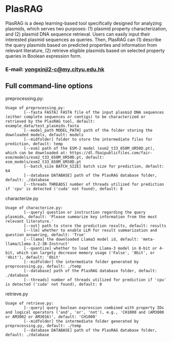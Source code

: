 # PlasRAG

PlasRAG is a deep learning-based tool specifically designed for analyzing plasmids, which serves two purposes: (1) plasmid property characterization, and (2) plasmid DNA sequence retrieval. Users can easily input their interested plasmid sequences as queries. Then, PlasRAG can (1) describe the query plasmids based on predicted properties and information from relevant literature, (2) retrieve eligible plasmids based on selected property queries in Boolean expression form.

### E-mail: yongxinji2-c@my.cityu.edu.hk



## Full command-line options
preprocessing.py:
```
Usage of preprocessing.py:
        [--fasta FASTA] FASTA file of the input plasmid DNA sequences (either complete sequences or contigs) to be characterized or retrieved by the PlasRAG tool, default: example_data/test_plasmids.fasta
        [--model_path MODEL_PATH] path of the folder storing the downloaded models, default: models
        [--midfolder] folder to store the intermediate files for prediction, default: temp
        [--esm] path of the ESM-2 model (esm2_t33_650M_UR50D.pt), which can be downloaded at: https://dl.fbaipublicfiles.com/fair-esm/models/esm2_t33_650M_UR50D.pt, default: esm_models/esm2_t33_650M_UR50D.pt
        [--batch_size BATCH_SIZE] batch size for prediction, default: 64
        [--database DATABASE] path of the PlasRAG database folder, default: ./database
        [--threads THREADS] number of threads utilized for prediction if 'cpu' is detected ('cuda' not found), default: 8
```

characterize.py
```
Usage of characterize.py:
        [--query] question or instruction regarding the query plasmids, default: 'Please summarize key information from the most relevant literature.'
        [--out] path to store the prediction results, default: results
        [--llm] whether to enable LLM for result summarization and question answering, default: 'True'
        [--llama] the downloaded Llama3 model id, default: 'meta-llama/Llama-3.2-3B-Instruct'
        [--quantize] whether to load the Llama-3 model in 8-bit or 4-bit, which can largely decrease memory usage ('False', '8bit', or '4bit'), default: '8bit'
        [--midfolder] the intermediate folder generated by preprocessing.py, default: ./temp
        [--database] path of the PlasRAG database folder, default: ./database
        [--threads] number of threads utilized for prediction if 'cpu' is detected ('cuda' not found), default: 8
```

retrieve.py
```
Usage of retrieve.py:
        [--query] query boolean expression combined with property IDs and logical operators ('and', 'or', 'not'), e.g., 'CH1000 and (AM3000 or AM3002 or AM3016)', default: 'CH1000'
        [--midfolder] the intermediate folder generated by preprocessing.py, default: ./temp
        [--database DATABASE] path of the PlasRAG database folder, default: ./database
```
